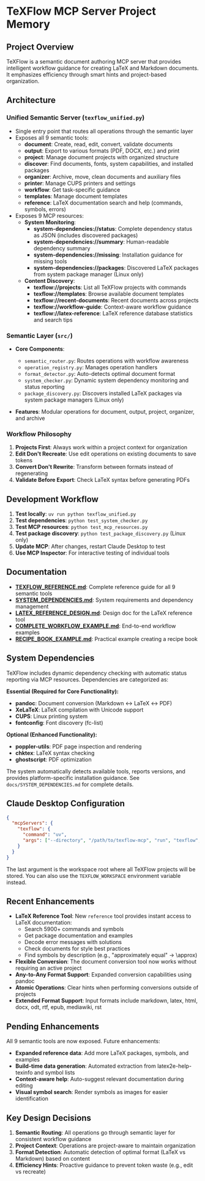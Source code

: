 # TeXFlow MCP Server Project Memory

## Project Overview

TeXFlow is a semantic document authoring MCP server that provides intelligent workflow guidance for creating LaTeX and Markdown documents. It emphasizes efficiency through smart hints and project-based organization.

## Architecture

### Unified Semantic Server (`texflow_unified.py`)
- Single entry point that routes all operations through the semantic layer
- Exposes all 9 semantic tools:
  - **document**: Create, read, edit, convert, validate documents
  - **output**: Export to various formats (PDF, DOCX, etc.) and print
  - **project**: Manage document projects with organized structure
  - **discover**: Find documents, fonts, system capabilities, and installed packages
  - **organizer**: Archive, move, clean documents and auxiliary files
  - **printer**: Manage CUPS printers and settings
  - **workflow**: Get task-specific guidance
  - **templates**: Manage document templates
  - **reference**: LaTeX documentation search and help (commands, symbols, errors)
- Exposes 9 MCP resources:
  - **System Monitoring**:
    - **system-dependencies://status**: Complete dependency status as JSON (includes discovered packages)
    - **system-dependencies://summary**: Human-readable dependency summary
    - **system-dependencies://missing**: Installation guidance for missing tools
    - **system-dependencies://packages**: Discovered LaTeX packages from system package manager (Linux only)
  - **Content Discovery**:
    - **texflow://projects**: List all TeXFlow projects with commands
    - **texflow://templates**: Browse available document templates
    - **texflow://recent-documents**: Recent documents across projects
    - **texflow://workflow-guide**: Context-aware workflow guidance
    - **texflow://latex-reference**: LaTeX reference database statistics and search tips

### Semantic Layer (`src/`)
- **Core Components**:
  - `semantic_router.py`: Routes operations with workflow awareness
  - `operation_registry.py`: Manages operation handlers
  - `format_detector.py`: Auto-detects optimal document format
  - `system_checker.py`: Dynamic system dependency monitoring and status reporting
  - `package_discovery.py`: Discovers installed LaTeX packages via system package managers (Linux only)
  
- **Features**: Modular operations for document, output, project, organizer, and archive

### Workflow Philosophy
1. **Projects First**: Always work within a project context for organization
2. **Edit Don't Recreate**: Use edit operations on existing documents to save tokens
3. **Convert Don't Rewrite**: Transform between formats instead of regenerating
4. **Validate Before Export**: Check LaTeX syntax before generating PDFs

## Development Workflow

1. **Test locally**: `uv run python texflow_unified.py`
2. **Test dependencies**: `python test_system_checker.py`
3. **Test MCP resources**: `python test_mcp_resources.py`
4. **Test package discovery**: `python test_package_discovery.py` (Linux only)
5. **Update MCP**: After changes, restart Claude Desktop to test
6. **Use MCP Inspector**: For interactive testing of individual tools

## Documentation

- **[TEXFLOW_REFERENCE.md](docs/TEXFLOW_REFERENCE.md)**: Complete reference guide for all 9 semantic tools
- **[SYSTEM_DEPENDENCIES.md](docs/SYSTEM_DEPENDENCIES.md)**: System requirements and dependency management
- **[LATEX_REFERENCE_DESIGN.md](docs/LATEX_REFERENCE_DESIGN.md)**: Design doc for the LaTeX reference tool
- **[COMPLETE_WORKFLOW_EXAMPLE.md](docs/COMPLETE_WORKFLOW_EXAMPLE.md)**: End-to-end workflow examples
- **[RECIPE_BOOK_EXAMPLE.md](docs/RECIPE_BOOK_EXAMPLE.md)**: Practical example creating a recipe book

## System Dependencies

TeXFlow includes dynamic dependency checking with automatic status reporting via MCP resources. Dependencies are categorized as:

**Essential (Required for Core Functionality):**
- **pandoc**: Document conversion (Markdown ↔ LaTeX ↔ PDF)
- **XeLaTeX**: LaTeX compilation with Unicode support
- **CUPS**: Linux printing system
- **fontconfig**: Font discovery (fc-list)

**Optional (Enhanced Functionality):**
- **poppler-utils**: PDF page inspection and rendering
- **chktex**: LaTeX syntax checking
- **ghostscript**: PDF optimization

The system automatically detects available tools, reports versions, and provides platform-specific installation guidance. See `docs/SYSTEM_DEPENDENCIES.md` for complete details.

## Claude Desktop Configuration

```json
{
  "mcpServers": {
    "texflow": {
      "command": "uv",
      "args": ["--directory", "/path/to/texflow-mcp", "run", "texflow", "/home/aaron/Documents/TeXFlow"]
    }
  }
}
```

The last argument is the workspace root where all TeXFlow projects will be stored. You can also use the `TEXFLOW_WORKSPACE` environment variable instead.

## Recent Enhancements

- **LaTeX Reference Tool**: New `reference` tool provides instant access to LaTeX documentation:
  - Search 5900+ commands and symbols
  - Get package documentation and examples
  - Decode error messages with solutions
  - Check documents for style best practices
  - Find symbols by description (e.g., "approximately equal" → \approx)
- **Flexible Conversion**: The document conversion tool now works without requiring an active project
- **Any-to-Any Format Support**: Expanded conversion capabilities using pandoc
- **Atomic Operations**: Clear hints when performing conversions outside of projects
- **Extended Format Support**: Input formats include markdown, latex, html, docx, odt, rtf, epub, mediawiki, rst

## Pending Enhancements

All 9 semantic tools are now exposed. Future enhancements:
- **Expanded reference data**: Add more LaTeX packages, symbols, and examples
- **Build-time data generation**: Automated extraction from latex2e-help-texinfo and symbol lists
- **Context-aware help**: Auto-suggest relevant documentation during editing
- **Visual symbol search**: Render symbols as images for easier identification

## Key Design Decisions

1. **Semantic Routing**: All operations go through semantic layer for consistent workflow guidance
2. **Project Context**: Operations are project-aware to maintain organization
3. **Format Detection**: Automatic detection of optimal format (LaTeX vs Markdown) based on content
4. **Efficiency Hints**: Proactive guidance to prevent token waste (e.g., edit vs recreate)